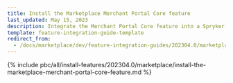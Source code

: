 ```yaml
---
title: Install the Marketplace Merchant Portal Core feature
last_updated: May 15, 2023
description: Integrate the Merchant Portal Core feature into a Spryker project.
template: feature-integration-guide-template
redirect_from:
  - /docs/marketplace/dev/feature-integration-guides/202304.0/marketplace-merchant-portal-core-feature-integration.html
---
```


{% include pbc/all/install-features/202304.0/marketplace/install-the-marketplace-merchant-portal-core-feature.md %} <!-- To edit, see /_includes/pbc/all/install-features/202304.0/marketplace/install-the-marketplace-merchant-portal-core-feature.md -->
